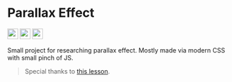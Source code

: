 # Parallax Effect

<section>
 <img src="https://cdn.jsdelivr.net/gh/devicons/devicon/icons/html5/html5-original.svg" alt="" height="24px"/>
 <img src="https://cdn.jsdelivr.net/gh/devicons/devicon/icons/css3/css3-original.svg" alt="" height="24px"/>
  <img src="https://cdn.jsdelivr.net/gh/devicons/devicon/icons/javascript/javascript-original.svg" alt="" height="24px"/>
</section>

Small project for researching parallax effect. Mostly made via modern CSS with small pinch of JS.

> Special thanks to [this lesson](https://www.youtube.com/watch?v=F5ZKI-g-_qo).
